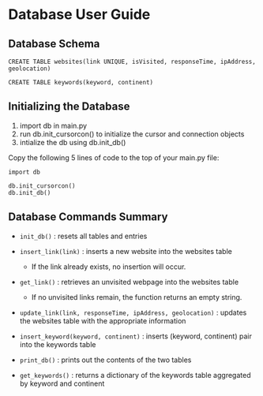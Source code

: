 # Database User Guide

## Database Schema
`CREATE TABLE websites(link UNIQUE, isVisited, responseTime, ipAddress, geolocation)`

`CREATE TABLE keywords(keyword, continent)`

## Initializing the Database

1. import db in main.py
2. run db.init_cursorcon() to initialize the cursor and connection objects
3. intialize the db using db.init_db()

Copy the following 5 lines of code to the top of your main.py file:

```
import db

db.init_cursorcon()
db.init_db()
```

## Database Commands Summary

- `init_db()` : resets all tables and entries
  
- `insert_link(link)` : inserts a new website into the websites table
  - If the link already exists, no insertion will occur.

- `get_link()` : retrieves an unvisited webpage into the websites table
  - If no unvisited links remain, the function returns an empty string.

- `update_link(link, responseTime, ipAddress, geolocation)` : updates the websites table with the appropriate information

- `insert_keyword(keyword, continent)` : inserts (keyword, continent) pair into the keywords table

- `print_db()` : prints out the contents of the two tables

- `get_keywords()` : returns a dictionary of the keywords table aggregated by keyword and continent

